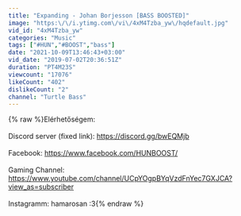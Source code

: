 ```yaml
---
title: "Expanding - Johan Borjesson [BASS BOOSTED]"
image: "https:\/\/i.ytimg.com\/vi\/4xM4Tzba_yw\/hqdefault.jpg"
vid_id: "4xM4Tzba_yw"
categories: "Music"
tags: ["#HUN","#BOOST","bass"]
date: "2021-10-09T13:46:43+03:00"
vid_date: "2019-07-02T20:36:51Z"
duration: "PT4M23S"
viewcount: "17076"
likeCount: "402"
dislikeCount: "2"
channel: "Turtle Bass"
---
```

{% raw %}Elérhetőségem:<br /><br />Discord server (fixed link): <a rel="nofollow" target="blank" href="https://discord.gg/bwEQMjb">https://discord.gg/bwEQMjb</a><br /><br />Facebook: <a rel="nofollow" target="blank" href="https://www.facebook.com/HUNBOOST/">https://www.facebook.com/HUNBOOST/</a><br /><br />Gaming Channel: <a rel="nofollow" target="blank" href="https://www.youtube.com/channel/UCpYOgpBYqVzdFnYec7GXJCA?view_as=subscriber">https://www.youtube.com/channel/UCpYOgpBYqVzdFnYec7GXJCA?view_as=subscriber</a><br /><br />Instagramm: hamarosan :3{% endraw %}
